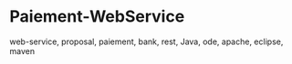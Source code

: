# Paiement-WebService
web-service, proposal, paiement, bank, rest, Java, ode, apache, eclipse, maven
